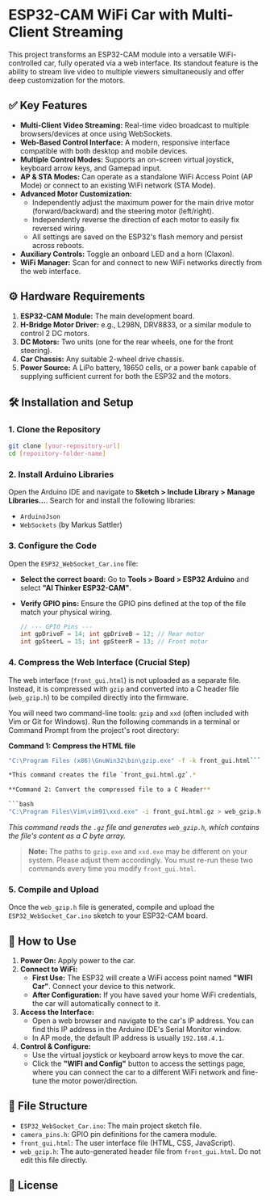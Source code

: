 # ESP32-CAM WiFi Car with Multi-Client Streaming

This project transforms an ESP32-CAM module into a versatile WiFi-controlled car, fully operated via a web interface. Its standout feature is the ability to stream live video to multiple viewers simultaneously and offer deep customization for the motors.

<!-- You can replace this link with an actual screenshot of your interface -->

## ✅ Key Features

*   **Multi-Client Video Streaming:** Real-time video broadcast to multiple browsers/devices at once using WebSockets.
*   **Web-Based Control Interface:** A modern, responsive interface compatible with both desktop and mobile devices.
*   **Multiple Control Modes:** Supports an on-screen virtual joystick, keyboard arrow keys, and Gamepad input.
*   **AP & STA Modes:** Can operate as a standalone WiFi Access Point (AP Mode) or connect to an existing WiFi network (STA Mode).
*   **Advanced Motor Customization:**
    *   Independently adjust the maximum power for the main drive motor (forward/backward) and the steering motor (left/right).
    *   Independently reverse the direction of each motor to easily fix reversed wiring.
    *   All settings are saved on the ESP32's flash memory and persist across reboots.
*   **Auxiliary Controls:** Toggle an onboard LED and a horn (Claxon).
*   **WiFi Manager:** Scan for and connect to new WiFi networks directly from the web interface.

## ⚙️ Hardware Requirements

1.  **ESP32-CAM Module:** The main development board.
2.  **H-Bridge Motor Driver:** e.g., L298N, DRV8833, or a similar module to control 2 DC motors.
3.  **DC Motors:** Two units (one for the rear wheels, one for the front steering).
4.  **Car Chassis:** Any suitable 2-wheel drive chassis.
5.  **Power Source:** A LiPo battery, 18650 cells, or a power bank capable of supplying sufficient current for both the ESP32 and the motors.

## 🛠️ Installation and Setup

### 1. Clone the Repository

```bash
git clone [your-repository-url]
cd [repository-folder-name]
```

### 2. Install Arduino Libraries

Open the Arduino IDE and navigate to **Sketch > Include Library > Manage Libraries...**. Search for and install the following libraries:

*   `ArduinoJson`
*   `WebSockets` (by Markus Sattler)

### 3. Configure the Code

Open the `ESP32_WebSocket_Car.ino` file:

*   **Select the correct board:** Go to **Tools > Board > ESP32 Arduino** and select **"AI Thinker ESP32-CAM"**.
*   **Verify GPIO pins:** Ensure the GPIO pins defined at the top of the file match your physical wiring.

    ```cpp
    // --- GPIO Pins ---
    int gpDriveF = 14; int gpDriveB = 12; // Rear motor
    int gpSteerL = 15; int gpSteerR = 13; // Front motor
    ```

### 4. Compress the Web Interface (Crucial Step)

The web interface (`front_gui.html`) is not uploaded as a separate file. Instead, it is compressed with `gzip` and converted into a C header file (`web_gzip.h`) to be compiled directly into the firmware.

You will need two command-line tools: `gzip` and `xxd` (often included with Vim or Git for Windows). Run the following commands in a terminal or Command Prompt from the project's root directory:

**Command 1: Compress the HTML file**

```bash
"C:\Program Files (x86)\GnuWin32\bin\gzip.exe" -f -k front_gui.html```

*This command creates the file `front_gui.html.gz`.*

**Command 2: Convert the compressed file to a C Header**

```bash
"C:\Program Files\Vim\vim91\xxd.exe" -i front_gui.html.gz > web_gzip.h
```

*This command reads the `.gz` file and generates `web_gzip.h`, which contains the file's content as a C byte array.*

> **Note:** The paths to `gzip.exe` and `xxd.exe` may be different on your system. Please adjust them accordingly. You must re-run these two commands every time you modify `front_gui.html`.

### 5. Compile and Upload

Once the `web_gzip.h` file is generated, compile and upload the `ESP32_WebSocket_Car.ino` sketch to your ESP32-CAM board.

## 🚀 How to Use

1.  **Power On:** Apply power to the car.
2.  **Connect to WiFi:**
    *   **First Use:** The ESP32 will create a WiFi access point named **"WIFI Car"**. Connect your device to this network.
    *   **After Configuration:** If you have saved your home WiFi credentials, the car will automatically connect to it.
3.  **Access the Interface:**
    *   Open a web browser and navigate to the car's IP address. You can find this IP address in the Arduino IDE's Serial Monitor window.
    *   In AP mode, the default IP address is usually `192.168.4.1`.
4.  **Control & Configure:**
    *   Use the virtual joystick or keyboard arrow keys to move the car.
    *   Click the **"WIFI and Config"** button to access the settings page, where you can connect the car to a different WiFi network and fine-tune the motor power/direction.

## 📄 File Structure

*   `ESP32_WebSocket_Car.ino`: The main project sketch file.
*   `camera_pins.h`: GPIO pin definitions for the camera module.
*   `front_gui.html`: The user interface file (HTML, CSS, JavaScript).
*   `web_gzip.h`: The auto-generated header file from `front_gui.html`. Do not edit this file directly.

## 📜 License
